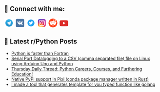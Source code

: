 ## 🔎 Connect with me:
[<img src="https://github.com/bullbesh/bullbesh/blob/main/images/Telegram.png" width="32" height="32" />](https://t.me/bullbesh)
[<img src="https://github.com/bullbesh/bullbesh/blob/main/images/VK.png" width="32" height="32" />](https://vk.com/bullbesh)
[<img src="https://github.com/bullbesh/bullbesh/blob/main/images/Twitter.png" width="32" height="32" />](https://twitter.com/bullbesh1)
[<img src="https://github.com/bullbesh/bullbesh/blob/main/images/Instagram.png" width="32" height="32" />](https://www.instagram.com/bullbesh)
[<img src="https://github.com/bullbesh/bullbesh/blob/main/images/Reddit.png" width="32" height="32" />](https://www.reddit.com/user/bullbesh)
[<img src="https://github.com/bullbesh/bullbesh/blob/main/images/YouTube.png" width="32" height="32" />](https://www.youtube.com/channel/UCtfjRs6uzgq5mfm8S06WTcg)

## 📕 Latest r/Python Posts
<!-- BLOG-POST-LIST:START -->
- [Python is faster than Fortran](https://www.reddit.com/r/Python/comments/187bj20/python_is_faster_than_fortran/)
- [Serial Port Datalogging to a CSV &lpar;comma separated file&rpar; file on Linux using Arduino Uno and Python](https://www.reddit.com/r/Python/comments/187b85i/serial_port_datalogging_to_a_csv_comma_separated/)
- [Thursday Daily Thread: Python Careers, Courses, and Furthering Education!](https://www.reddit.com/r/Python/comments/18744bp/thursday_daily_thread_python_careers_courses_and/)
- [Native PyPI support in Pixi &lpar;conda package manager written in Rust&rpar;](https://www.reddit.com/r/Python/comments/186rp72/native_pypi_support_in_pixi_conda_package_manager/)
- [I made a tool that generates template for you typed function like golang](https://www.reddit.com/r/Python/comments/186r0gt/i_made_a_tool_that_generates_template_for_you/)
<!-- BLOG-POST-LIST:END -->
